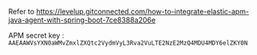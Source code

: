 
Refer to https://levelup.gitconnected.com/how-to-integrate-elastic-apm-java-agent-with-spring-boot-7ce8388a206e

APM secret key : `AAEAAWVsYXN0aWMvZmxlZXQtc2VydmVyL3Rva2VuLTE2NzE2MzQ4MDU4MDY6elZKY0N`
